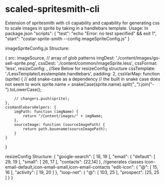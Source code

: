 # scaled-spritesmith-cli
Extension of spritesmith with cli capability and capability for generating css to scale images in sprite by taking in a handlebars template.
Usage:
In package.json
"scripts": {
    "test": "echo \"Error: no test specified\" && exit 1",
    "start": "costar-sprite-smith --config imageSpriteConfig.js"
  }

imageSpriteConfig.js Structure:

{
    src: imageSource, // array of glob patterns
    imgDest: './content/images/go-sell-sprite.png',
    cssDest: './content/common/imageSprite.less',
    cssFormat: 'less',
    resizeConfig:  , //See Below for resizeConfig structure
    cssTemplate: './LessTemplate/Lesstemplate.handlebars',
    padding: 2,
    cssVarMap: function (sprite) {
        // add snake-case as a dependency 
        // the built in snake case does not seem to work
        sprite.name = snakeCase(sprite.name).split("_").join("-").toLowerCase();

        // changers.push(sprite);
    },
    cssHandlebarsHelpers: {
        imgPath: function (imgName) {
            return "/Content/images/" + imgName;
        },
        sourceImage: function (sourceImagePath) {
            return path.basename(sourceImagePath);
        }
    }
}

resizeConfig Structure:
{
  "google-search": [ 18, 19 ],
  "email": {
    "default": [ 29, 19 ],
    "small": [ 26, 17 ],
    "contacts": [22,14]
  }, //generates classes icon-email-default,icon-email-small,icon-email-contacts
  "edit-icon": {
    "@": [ 15, 16 ],
    "activity": [ 19, 20 ]
  },
  "loop-net": {
    "@": [ 103, 25 ],
    "prospect": [25, 25 ]
  }
}
